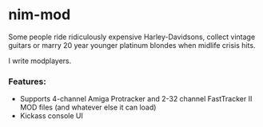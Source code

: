 # nim-mod

Some people ride ridiculously expensive Harley-Davidsons, collect vintage
guitars or marry 20 year younger platinum blondes when midlife crisis hits.

I write modplayers.

### Features:

* Supports 4-channel Amiga Protracker and 2-32 channel FastTracker II MOD
  files (and whatever else it can load)
* Kickass console UI

